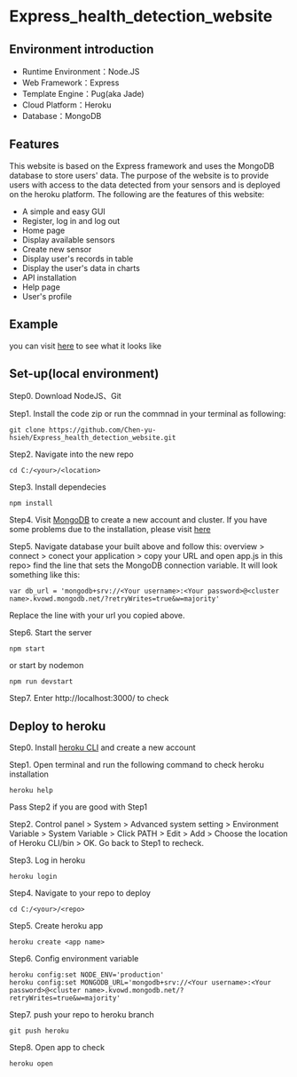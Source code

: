 # Express_health_detection_website

## Environment introduction
* Runtime Environment：Node.JS
* Web Framework：Express
* Template Engine：Pug(aka Jade)
* Cloud Platform：Heroku
* Database：MongoDB


## Features
This website is based on the Express framework and uses the MongoDB database to store users' data. The purpose of the website is to provide users with access to the data detected from your sensors and is deployed on the heroku platform. The following are the features of this website:

* A simple and easy GUI
* Register, log in and log out
* Home page
* Display available sensors 
* Create new sensor
* Display user's records in table
* Display the user's data in charts
* API installation
* Help page
* User's profile

## Example
you can visit [here](https://health-detection.herokuapp.com) to see what it looks like


## Set-up(local environment)
Step0. Download NodeJS、Git

Step1. Install the code zip or run the commnad in your terminal as following:
```
git clone https://github.com/Chen-yu-hsieh/Express_health_detection_website.git
```
Step2. Navigate into the new repo
```
cd C:/<your>/<location>
```

Step3. Install dependecies
```
npm install
```

Step4. Visit [MongoDB](https://www.mongodb.com/atlas/database) to create a new account and cluster. If you have some problems due to the installation, please visit [here](https://developer.mozilla.org/en-US/docs/Learn/Server-side/Express_Nodejs/mongoose#setting_up_the_mongodb_database)

Step5. Navigate database your built above and follow this: overview > connect > conect your application > copy your URL and open app.js in this repo> find the line that sets the MongoDB connection variable. It will look something like this:
```
var db_url = 'mongodb+srv://<Your username>:<Your password>@<cluster name>.kvowd.mongodb.net/?retryWrites=true&w=majority'
```
Replace the line with your url you copied above.

Step6. Start the server
```
npm start
```
or start by nodemon
```
npm run devstart
```

Step7. Enter http://localhost:3000/ to check

## Deploy to heroku

Step0. Install [heroku CLI](https://devcenter.heroku.com/articles/heroku-cli) and create a new account

Step1. Open terminal and run the following command to check heroku installation 
```
heroku help
```
Pass Step2 if you are good with Step1

Step2. Control panel > System > Advanced system setting > Environment Variable > System Variable > Click PATH >  Edit > Add > Choose the location of Heroku CLI/bin > OK. Go back to Step1 to recheck.

Step3. Log in heroku
```
heroku login
```

Step4. Navigate to your repo to deploy
```
cd C:/<your>/<repo>
```

Step5. Create heroku app
```
heroku create <app name>
```

Step6. Config environment variable
```
heroku config:set NODE_ENV='production'
heroku config:set MONGODB_URL='mongodb+srv://<Your username>:<Your password>@<cluster name>.kvowd.mongodb.net/?retryWrites=true&w=majority'
```

Step7. push your repo to heroku branch
```
git push heroku
```

Step8. Open app to check
```
heroku open
```
